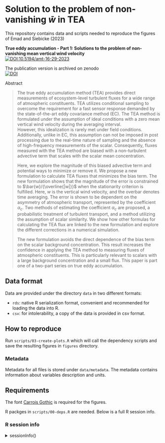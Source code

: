 # Solution to the problem of non-vanishing $\bar{w}$ in TEA

This repository contains data and scripts needed to reproduce the figures of
Emad and Siebicke (2023)


**True eddy accumulation - Part 1: Solutions to the problem of non-vanishing mean vertical wind velocity**  
 [![DOI:10.5194/amt-16-29-2023](https://img.shields.io/badge/doi-10.5194%2Famt--16--29--2023-blue)](https://doi.org/10.5194/amt-16-29-2023)

 
The publication version is archived on zenodo  
[![DOI](https://zenodo.org/badge/532369737.svg)](https://zenodo.org/badge/latestdoi/532369737)


 
 Abstract

> The true eddy accumulation method (TEA) provides direct measurements of
> ecosystem-level turbulent fluxes for a wide range of atmospheric constituents. 
> TEA utilizes conditional sampling to overcome the requirement for a fast sensor
> response demanded by the state-of-the-art eddy covariance method (EC).
> The TEA method is formulated under the assumption of ideal conditions with a
> zero mean vertical wind velocity during the averaging interval.  
> However, this idealization is rarely met under field conditions.  
> Additionally, unlike in EC, this assumption can not be imposed in post
> processing due to the real-time nature of sampling and the absence of
> high-frequency measurements of the scalar.
> Consequently, fluxes measured with the TEA method are biased with a
> non-turbulent advective term that scales with the scalar mean concentration.
> 
> Here, we explore the magnitude of this biased advective term and potential ways
> to minimize or remove it.
> We propose a new formulation to calculate TEA fluxes that minimizes the bias term.
> The new formulation shows that the magnitude of the error is constrained to
> $\bar{w}/{\overline{|w|}}$ when the stationarity criterion is fulfilled.
> Here, $w$ is the vertical wind velocity, and the overbar denotes time averaging. 
> The error is shown to be dependent on the asymmetry of atmospheric transport,
> represented by the coefficient $\alpha_{c}$.
> Two methods of estimating the coefficient $\alpha_{c}$ are proposed, a
> probabilistic treatment of turbulent transport, and a method utilizing the
> assumption of scalar similarity.
> We show how other formulas for calculating the TEA flux are linked to the new
> formulation and explore the different corrections in a numerical simulation.
> 
> The new formulation avoids the direct dependence of the bias term on the scalar
> background concentration.
> This result increases the confidence in applying the TEA method to measuring
> fluxes of atmospheric constituents. 
> This is particularly relevant to scalars with a large background concentration
> and a small flux.
> This paper is part one of a two-part series on true eddy accumulation. 

 
## Data format
Data are provided under the directory `data` in two different formats:
- `rds`: native R serialization format, convenient and recommended for loading the data
  into R.
- `csv`: for intolerability, a copy of the data is provided in csv format.

## How to reproduce
Run `scripts/03-create-plots.R` which will call the dependency scripts and
save the resulting figures in `figures` directory.
 
### Metadata
Metadata for all files is stored under `data/metadata`.
The metadata contains information about variables description and units.

## Requirements

The font [Carrois Gothic](https://fonts.google.com/specimen/Carrois+Gothic) is
required for the figures.

R packges in `scripts/00-deps.R` are needed.
Below is a full R session info.

### R session info
<details>
   <summary>sessionInfo()</summary>
 
   ```R
   > sessionInfo()
     R version 4.2.1 (2022-06-23)
     Platform: x86_64-pc-linux-gnu (64-bit)
     Running under: Manjaro Linux
     
     Matrix products: default
     BLAS/LAPACK: /opt/intel/oneapi/mkl/2022.1.0/lib/intel64/libmkl_gf_lp64.so.2
     
     locale:
      [1] LC_CTYPE=en_US.UTF-8       LC_NUMERIC=C               LC_TIME=de_DE.UTF-8       
      [4] LC_COLLATE=en_US.UTF-8     LC_MONETARY=de_DE.UTF-8    LC_MESSAGES=en_US.UTF-8   
      [7] LC_PAPER=de_DE.UTF-8       LC_NAME=C                  LC_ADDRESS=C              
     [10] LC_TELEPHONE=C             LC_MEASUREMENT=de_DE.UTF-8 LC_IDENTIFICATION=C       
     
     attached base packages:
     [1] stats     graphics  grDevices utils     datasets  methods   base     
     
     other attached packages:
     [1] patchwork_1.1.1   latex2exp_0.9.4   lubridate_1.8.0   lmodel2_1.7-3     data.table_1.14.2
     [6] ggplot2_3.3.6     nvimcom_0.9-132   colorout_1.2-2   
     
     loaded via a namespace (and not attached):
      [1] magrittr_2.0.3   tidyselect_1.1.2 munsell_0.5.0    colorspace_2.0-3 R6_2.5.1        
      [6] rlang_1.0.4      fansi_1.0.3      stringr_1.4.0    dplyr_1.0.9      tools_4.2.1     
     [11] grid_4.2.1       gtable_0.3.0     utf8_1.2.2       cli_3.3.0        DBI_1.1.3       
     [16] withr_2.5.0      digest_0.6.29    assertthat_0.2.1 tibble_3.1.8     lifecycle_1.0.1 
     [21] farver_2.1.1     purrr_0.3.4      vctrs_0.4.1      glue_1.6.2       labeling_0.4.2  
     [26] stringi_1.7.8    compiler_4.2.1   pillar_1.8.0     generics_0.1.3   scales_1.2.0    
     [31] pkgconfig_2.0.3 
 ```
 
</details>



